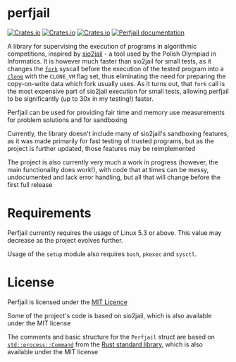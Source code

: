 # perfjail
[![Crates.io](https://img.shields.io/crates/l/perfjail)](https://github.com/MikolajKolek/perfjail/blob/master/LICENSE)
[![Crates.io](https://img.shields.io/crates/d/perfjail)](https://crates.io/crates/perfjail)
[![Crates.io](https://img.shields.io/crates/v/perfjail)](https://crates.io/crates/perfjail)
[![Perfjail documentation](https://docs.rs/perfjail/badge.svg)](https://docs.rs/perfjail)

A library for supervising the execution of programs in algorithmic competitions, inspired by [sio2jail](https://github.com/sio2project/sio2jail) - a tool used by the Polish Olympiad in Informatics. It is however much faster than sio2jail for small tests, as it changes the [`fork`](https://man7.org/linux/man-pages/man2/fork.2.html) syscall before the execution of the tested program into a [`clone`](https://man7.org/linux/man-pages/man2/clone.2.html) with the `CLONE_VM` flag set, thus eliminating the need for preparing the copy-on-write data which fork usually uses. As it turns out, that `fork` call is the most expensive part of sio2jail execution for small tests, allowing perfjail to be significantly (up to 30x in my testing!) faster.

Perfjail can be used for providing fair time and memory use measurements for problem solutions and for sandboxing

Currently, the library doesn't include many of sio2jail's sandboxing features, as it was made primarily for fast testing of trusted programs, but as the project is further updated, those features may be reimplemented

The project is also currently very much a work in progress (however, the main functionality does work!), with code that at times can be messy, undocumented and lack error handling, but all that will change before the first full release

# Requirements

Perfjail currently requires the usage of Linux 5.3 or above. This value may decrease as the project evolves further.

Usage of the `setup` module also requires `bash`, `pkexec` and `sysctl`.

# License
Perfjail is licensed under the [MIT Licence](https://github.com/MikolajKolek/perfjail/blob/master/LICENSE) 

Some of the project's code is based on sio2jail, which is also available under the MIT license

The comments and basic structure for the `Perfjail` struct are based on [`std::process::Command`](https://doc.rust-lang.org/std/process/struct.Command.html) from the [Rust standard library](https://github.com/rust-lang/rust), which is also available under the MIT license
